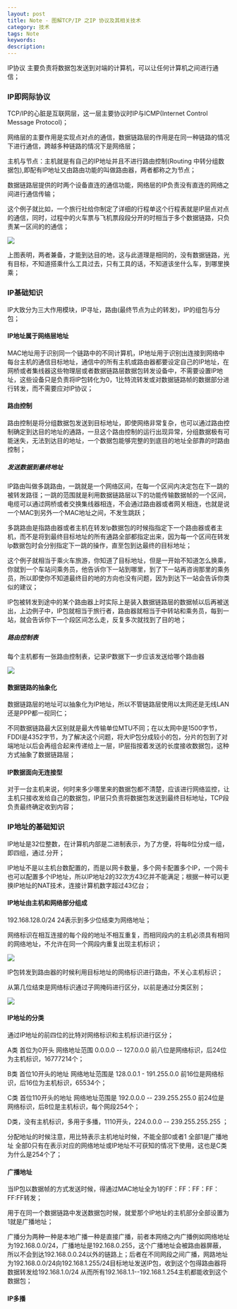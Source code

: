 ```yaml
---
layout: post
title: Note - 图解TCP/IP 之IP 协议及其相关技术
category: 技术
tags: Note
keywords:
description:
---
```


IP协议 主要负责将数据包发送到对端的计算机，可以让任何计算机之间进行通信；

### IP即网际协议

TCP/IP的心脏是互联网层，这一层主要协议时IP与ICMP(Internet Control Message Protocol)；

网络层的主要作用是实现点对点的通信，数据链路层的作用是在同一种链路的情况下进行通信，跨越多种链路的情况下是网络层；

主机与节点：主机就是有自己的IP地址并且不进行路由控制(Routing 中转分组数据包),即配有IP地址又由路由功能的叫做路由器，两者都称之为节点；

数据链路层提供的时两个设备直连的通信功能，网络层的IP负责没有直连的网络之间进行通信传输；

这个例子就比如，一个旅行社给你制定了详细的行程单这个行程表就是IP层点对点的通信，同时，过程中的火车票与飞机票段段分开的时相当于多个数据链路，只负责某一区间的的通信；

![](/image/ipa.png)

上图表明，两者兼备，才能到达目的地，这与此道理是相同的，没有数据链路，光有目标，不知道搭乘什么工具过去，只有工具的话，不知道该坐什么车，到哪里换乘；

### IP基础知识

IP大致分为三大作用模块，IP寻址，路由(最终节点为止的转发)，IP的组包与分包；

#### IP地址属于网络层地址

MAC地址用于识别同一个链路中的不同计算机，IP地址用于识别出连接到网络中每台主机的通信目标地址，通信中的所有主机或路由器都要设定自己的IP地址，在网桥或者集线器这些物理层或者数据链路层数据包转发设备中，不需要设置IP地址，这些设备只是负责将IP包转化为0，1比特流转发或对数据链路帧的数据部分进行转发，而不需要应对IP协议；

#### 路由控制

路由控制是将分组数据包发送到目标地址，即使网络非常复杂，也可以通过路由控制确定到达目的地址的通路，一旦这个路由控制的运行出现异常，分组数据极有可能迷失，无法到达目的地址，一个数据包能够完整的到底目的地址全部靠的时路由控制；


##### 发送数据到最终地址

IP路由叫做多跳路由，一跳就是一个网络区间，在每一个区间内决定包在下一跳的被转发路径；一跳的范围就是利用数据链路层以下的功能传输数据帧的一个区间，电缆可以通过网桥或者交换集线器相连，不会通过路由器或者网关相连，也就是说一个MAC到另外一个MAC地址之间，不发生跳跃；

多跳路由是指路由器或者主机在转发Ip数据包的时候指指定下一个路由器或者主机，而不是将到最终目标地址的所有通路全部都指定出来，因为每一个区间在转发Ip数据包时会分别指定下一跳的操作，直至包到达最终的目标地址；

这个例子就相当于乘火车旅游，你知道了目标地址，但是一开始不知道怎么换乘，你就到一个车站问乘务员，他告诉你下一站到哪里，到了下一站再咨询那里的乘务员，所以即使你不知道最终目的地的方向也没有问题，因为到达下一站会告诉你类似的建议；

IP包被转发到途中的某个路由器上时实际上是装入数据链路层的数据帧以后再被送出，上边例子中，IP包就相当于旅行者，路由器就相当于中转站和乘务员，每到一站，就会告诉你下一个段区间怎么走，反复多次就找到了目的地；

##### 路由控制表

每个主机都有一张路由控制表，记录IP数据下一步应该发送给哪个路由器

![](/image/ipb.png)

#### 数据链路的抽象化

数据链路层的地址可以抽象化为IP地址，所以不管链路层使用以太网还是无线LAN还是PPP都一视同仁；

不同数据链路最大区别就是最大传输单位MTU不同；在以太网中是1500字节，FDDI是4352字节，为了解决这个问题，将大IP包分成较小的包，分片的包到了对端地址以后会再组合起来传递给上一层，IP层指按着发送的长度接收数据包，这种方式抽象了数据链路层；

#### IP数据面向无连接型

对于一台主机来说，何时来多少哪里来的数据包都不清楚，应该进行网络监控，让主机只接收发给自己的数据包，IP层只负责将数据包发送到最终目标地址，TCP段负责最终确定收到内容；

### IP地址的基础知识

IP地址是32位整数，在计算机内部是二进制表示，为了方便，将每8位分成一组，即四组，通过.分开；

IP地址不是以主机台数配置的，而是以网卡数量，多个网卡配置多个IP，一个网卡也可以配置多个IP地址，所以IP地址2的32次方43亿并不能满足；根据一种可以更换IP地址的NAT技术，连接计算机数字超过43亿台；

#### IP地址由主机和网络部分组成

192.168.128.0/24 24表示到多少位结束为网络地址；

网络标识在相互连接的每个段的地址不相互重复，而相同段内的主机必须具有相同的网络地址，不允许在同一个网段内重复出现主机标识；

![](/image/ipc.png)

IP包转发到路由器的时候利用目标地址的网络标识进行路由，不关心主机标识；

从第几位结束是网络标识通过子网掩码进行区分，以前是通过分类区别；

![](/image/ipd.png)

#### IP地址的分类

通过IP地址的前四位的比特对网络标识和主机标识进行区分；

A类 首位为0开头 网络地址范围 0.0.0.0 -- 127.0.0.0 前八位是网络标识，后24位为主机标识，16777214个；

B类 首位10开头的地址 网络地址范围是 128.0.0.1 - 191.255.0.0 前16位是网络标识，后16位为主机标识，65534个；

C类 首位110开头的地址 网络地址范围是 192.0.0.0 -- 239.255.255.0 前24位是网络标识，后8位是主机标识，每个网段254个；

D类，没有主机标识，多用于多播，1110开头，224.0.0.0 -- 239.255.255.255 ；

分配地址的时候注意，用比特表示主机地址时候，不能全部0或者1 全部1是广播地址 全部0只有在表示对应的网络地址或IP地址不可获知的情况下使用，这也是C类为什么是254个了；

#### 广播地址

当IP包以数据帧的方式发送时候，得通过MAC地址全为1的FF：FF：FF：FF：FF:FF转发；

用于在同一个数据链路中发送数据包时候，就爱那个IP地址的主机部分全部设置为1就是广播地址；

广播分为两种一种是本地广播一种是直接广播，前者本网络之内广播例如网络地址为192.168.0.0/24，广播地址是192.168.0.255，这个广播地址会被路由器屏蔽，所以不会到达192.168.0.0.24以外的链路上；后者在不同网段之间广播，网路地址为192.168.0.0/24向192.168.1.255/24目标地址发送IP包，收到这个包得路由器将数据转发给192.168.1.0/24 从而所有192.168.1.1--192.168.1.254主机都能收到这个数据包；

#### IP多播




